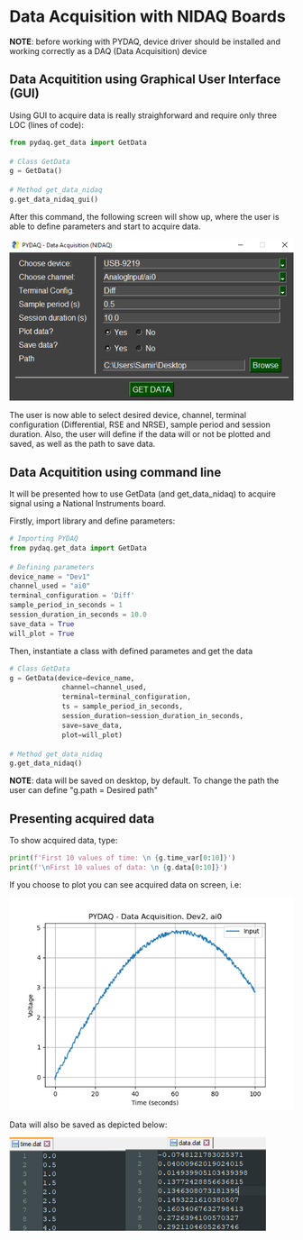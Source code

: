 # Data Acquisition with NIDAQ Boards

**NOTE**: before working with PYDAQ, device driver should be installed and working correctly as a DAQ (Data Acquisition) device  

## Data Acquitition using Graphical User Interface (GUI)

Using GUI to acquire data is really straighforward and require only 
three LOC (lines of code):

```python
from pydaq.get_data import GetData

# Class GetData
g = GetData()

# Method get_data_nidaq
g.get_data_nidaq_gui()
```

After this command, the following screen will show up, where the 
user is able to define parameters and start to acquire data.

![](img/get_data_nidaq.png)

The user is now able to select desired device, channel, terminal configuration 
(Differential, RSE and NRSE), sample period and session duration. Also, 
the user will define if the data will or not be plotted and saved, as well as the path to 
save data.

## Data Acquitition using command line

It will be presented how to use GetData (and get_data_nidaq) to acquire signal using a National Instruments board. 

Firstly, import library and define parameters:

```python
# Importing PYDAQ
from pydaq.get_data import GetData

# Defining parameters
device_name = "Dev1"
channel_used = "ai0"
terminal_configuration = 'Diff'
sample_period_in_seconds = 1
session_duration_in_seconds = 10.0
save_data = True
will_plot = True
```

Then, instantiate a class with defined parametes and get the data

```python
# Class GetData
g = GetData(device=device_name, 
             channel=channel_used, 
             terminal=terminal_configuration, 
             ts = sample_period_in_seconds, 
             session_duration=session_duration_in_seconds, 
             save=save_data, 
             plot=will_plot)

# Method get_data_nidaq
g.get_data_nidaq()
```
**NOTE**: data will be saved on desktop, by default. To change the path the user can define "g.path = Desired path"

## Presenting acquired data

To show acquired data, type: 

```python
print(f'First 10 values of time: \n {g.time_var[0:10]}')
print(f'\nFirst 10 values of data: \n {g.data[0:10]}')
```

If you choose to plot you can see acquired data on screen, i.e:

![](img/acquired_data_nidaq.png)

Data will also be saved as depicted below:

![](img/data.png)